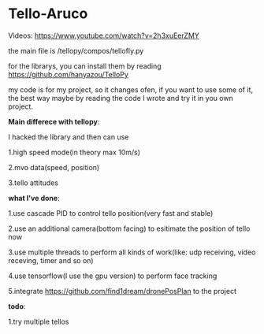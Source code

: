 # Tello-Aruco
Videos: https://www.youtube.com/watch?v=2h3xuEerZMY
 
the main file is /tellopy/compos/tellofly.py

for the librarys, you can install them by reading https://github.com/hanyazou/TelloPy

my code is for my project, so it changes ofen, if you want to use some of it, the best way maybe by reading the code I wrote and try it in you own project.

**Main differece with tellopy**:

I hacked the library and then can use 

  1.high speed mode(in theory max 10m/s)
  
  2.mvo data(speed, position)
  
  3.tello attitudes
  

**what I've done**:

  1.use cascade PID to control tello position(very fast and stable)
  
  2.use an additional camera(bottom facing) to esitimate the position of tello now
  
  3.use multiple threads to perform all kinds of work(like: udp receiving, video receving, timer and so on)
  
  4.use tensorflow(I use the gpu version) to perform face tracking
  
  5.integrate https://github.com/find1dream/dronePosPlan to the project

**todo**:

  1.try multiple tellos
